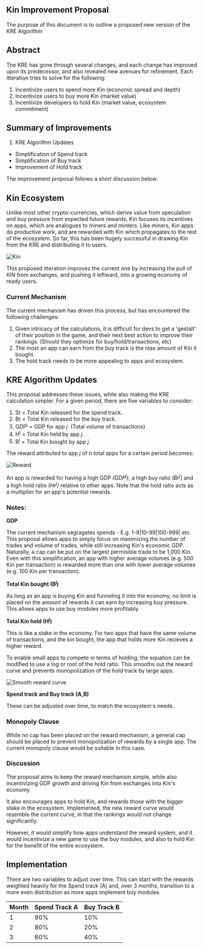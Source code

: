 ## Kin Improvement Proposal
The purpose of this document is to outline a proposed new version of the KRE Algorithm

## Abstract
The KRE has gone through several changes, and each change has improved upon its predecessor, and also revealed new avenues for refinement. Each itteration tries to solve for the following:

1. Incentivize users to spend more Kin (economic spread and depth)
2. Incentivize users to buy more Kin (market value)
3. Incentivize developers to hold Kin (market value, ecosystem commitment)


## Summary of Improvements
1. KRE Algorithm Updates

 - Simplification of Spend track
 - Simplification of Buy track
 - Improvement of Hold track

The improvement proposal follows a short discussion below:

## Kin Ecosystem
Unlike most other crypto-currencies, which derive value from speculation and buy pressure from expected future rewards, Kin focuses its incentives on apps, which are analogues to miners and minters. Like miners, Kin apps do productive work, and are rewarded with Kin which propagates to the rest of the ecosystem. So far, this has been hugely successful in drawing Kin from the KRE and distributing it to users.

![Kin](https://i.imgur.com/cKtxrRD.jpg)

This proposed itteration improves the current one by increasing the pull of KIN from exchanges, and pushing it leftward, into a growing economy of ready users. 

### Current Mechanism
The current mechanism has driven this process, but has encountered the following challenges:

1. Given intricacy of the calculations, it is difficult for devs to get a 'gestalt' of their position in the game, and their next best action to improve their rankings. (Should they optimize for buy/hold/transactions, etc)
2. The most an app can earn from the buy track is the max amount of Kin it bought.
3. The hold track needs to be more appealing to apps and ecosystem.

## KRE Algorithm Updates
This proposal addresses these issues, while also making the KRE calculation simpler. For a given period, there are five variables to consider:

1. St = Total Kin released for the spend track.
2. Bt = Total Kin released for the buy track.
3. GDP<sup>j</sup> = GDP for app *j*. (Total volume of transactions)
4. H<sup>j</sup> = Total Kin held by app *j*.
5. B<sup>j</sup> = Total Kin bought by app *j*.

The reward attributed to app *j* of *n* total apps for a certain period becomes:


![Reward](https://i.imgur.com/Z8sIItA.jpg)


An app is rewarded for having a high GDP *(GDP<sup>j</sup>)*, a high buy ratio *(Br<sup>j</sup>)* and a high hold ratio *(Hr<sup>j</sup>)* relative to other apps. Note that the hold ratio acts as a multiplier for an app's potential rewards.

### Notes:
**GDP**

The current mechanism segragates spends - E.g. 1-9|10-99|100-999| etc. This proposal allows apps to simply focus on maximizing the number of trades and volume of trades, while still increasing Kin's economic GDP. Naturally, a cap can be put on the largest permisible trade to be 1,000 Kin. Even with this simplification, an app with higher average volumes (e.g. 500 Kin per transaction) is rewarded more than one with lower average volumes (e.g. 100 Kin per transaction).


**Total Kin bought (B<sup>j</sup>)**

As long as an app is buying Kin and funneling it into the economy, no limit is placed on the amount of rewards it can earn by increasing buy pressure. This allows apps to use buy modules more profitably.


**Total Kin held (H<sup>j</sup>)**

This is like a stake in the economy. For two apps that have the same volume of transactions, and the kin bought, the app that holds more Kin recieves a higher reward.

To enable small apps to compete in terms of holding, the equation can be modified to use a log or root of the hold ratio. This smooths out the reward curve and prevents monopolization of the hold track by large apps.


![Smooth reward curve](https://i.imgur.com/1RwZQgU.jpg)


**Spend track and Buy track (A,B)**

These can be adjusted over time, to match the ecosystem's needs.

### Monopoly Clause
While no cap has been placed on the reward mechanism, a general cap should be placed to prevent monopolization of rewards by a single app. The current monopoly clause would be suitable in this case.


### Discussion
The proposal aims to keep the reward mechanism simple, while also incentivizing GDP growth and driving Kin from exchanges into Kin's economy.

It also encourages apps to hold Kin, and rewards those with the bigger stake in the ecosystem. Implemented, the new reward curve would resemble the current curve, in that the rankings would not change significantly.

However, it would simplify how apps understand the reward system, and it would incentivize a new game to use the buy modules, and also to hold Kin for the benefit of the entire ecosystem.


## Implementation
There are two variables to adjust over time. This can start with the rewards weighted heavily for the Spend track (A) and, over 3 months, transition to a more even distribution as more apps implement buy modules.

| Month           | Spend Track A   | Buy Track B     |
| --------------- | --------------- | --------------- |
| 1               | 90%             | 10%             |
| 2               | 80%             | 20%             |
| 3               | 60%             | 40%             |
